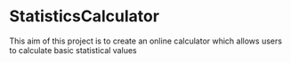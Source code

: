 # StatisticsCalculator

This aim of this project is to create an online calculator which allows users to calculate basic statistical values